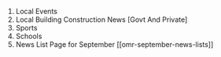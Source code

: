 1. Local Events 
2. Local Building Construction News [Govt And Private]
3. Sports
4. Schools 
5. News List Page for September [[omr-september-news-lists]]